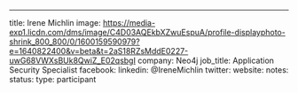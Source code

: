 ---
title: Irene Michlin
image: https://media-exp1.licdn.com/dms/image/C4D03AQEkbXZwuEspuA/profile-displayphoto-shrink_800_800/0/1600159590979?e=1640822400&v=beta&t=2aS18RZsMddE0227-uwG68VWXsBUk8QwiZ_E02qsbgI
company: Neo4j
job_title: Application Security Specialist
facebook:
linkedin: @IreneMichlin
twitter:
website: 
notes:
status: 
type: participant
